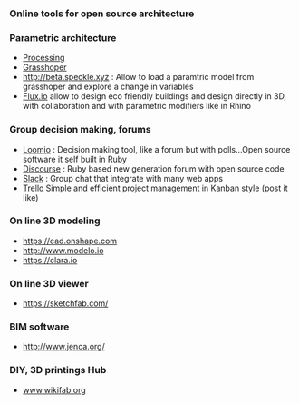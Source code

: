### Online tools for open source architecture 

### Parametric architecture 

* [Processing](https://github.com/processing/processing/commits/master)
* [Grasshoper](http://www.grasshopper3d.com/)
* http://beta.speckle.xyz : Allow to load a paramtric model from grasshoper and explore a change in variables
* [Flux.io](https://flux.io/) allow to design eco friendly buildings and design directly in 3D, with collaboration and with parametric modifiers like in Rhino


### Group decision making, forums 

* [Loomio](https://www.loomio.org) : Decision making tool, like a forum but with polls...Open source software it self built in Ruby
* [Discourse](https://www.discourse.org/) : Ruby based new generation forum with open source code
* [Slack](https://slack.com/) : Group chat that integrate with many web apps
* [Trello](https://trello.com) Simple and efficient project management in Kanban style (post it like)

### On line 3D modeling

* https://cad.onshape.com
* http://www.modelo.io
* https://clara.io

### On line 3D viewer

* https://sketchfab.com/

### BIM software

* http://www.jenca.org/


### DIY, 3D printings Hub 

* www.wikifab.org
